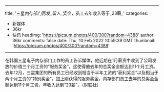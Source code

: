
---
title: '三星内存部门再发_留人_奖金，员工去年收入等于_23薪_'
categories: 
 - 新媒体
 - 36kr
 - 快讯
headimg: 'https://picsum.photos/400/300?random=4388'
author: 36kr
comments: false
date: Thu, 10 Feb 2022 10:59:39 GMT
thumbnail: 'https://picsum.photos/400/300?random=4388'
---

<div>   
在韩国三星电子内存部门工作的员工告诉媒体，他近期在1月薪资中收到了公司发放的价值三个月工资的“服务奖金”，这使得他去年的总奖金金额达到11个月工资。去年12月，三星集团的所有员工已经收到相当于半年工资的“获利奖金”以及相当于两个月工资的“特别奖金”。加上刚获得的服务奖金，内存部门员工去年的总奖金金额达到11个月工资，年收入达到“23薪”。（财联社）  
</div>
            